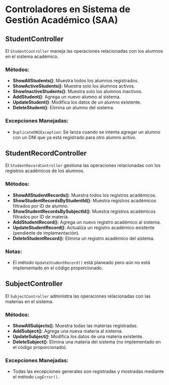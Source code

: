 ﻿# Controladores en Sistema de Gestión Académico (SAA)

## StudentController

El `StudentController` maneja las operaciones relacionadas con los alumnos en el sistema académico.

### Métodos:

- **ShowAllStudents()**: Muestra todos los alumnos registrados.
- **ShowActiveStudents()**: Muestra solo los alumnos activos.
- **ShowInactiveStudents()**: Muestra solo los alumnos inactivos.
- **AddStudent()**: Agrega un nuevo alumno al sistema.
- **UpdateStudent()**: Modifica los datos de un alumno existente.
- **DeleteStudent()**: Elimina un alumno del sistema.

### Excepciones Manejadas:

- `DuplicateDNIException`: Se lanza cuando se intenta agregar un alumno con un DNI que ya está registrado para otro alumno activo.

## StudentRecordController

El `StudentRecordController` gestiona las operaciones relacionadas con los registros académicos de los alumnos.

### Métodos:

- **ShowAllStudentRecords()**: Muestra todos los registros académicos.
- **ShowStudentRecordsByStudentId()**: Muestra registros académicos filtrados por ID de alumno.
- **ShowStudentRecordsBySubjectId()**: Muestra registros académicos filtrados por ID de materia.
- **AddStudentRecord()**: Agrega un nuevo registro académico al sistema.
- **UpdateStudentRecord()**: Actualiza un registro académico existente (pendiente de implementación).
- **DeleteStudentRecord()**: Elimina un registro académico del sistema.

### Notas:

- El método `UpdateStudentRecord()` está planeado pero aún no está implementado en el código proporcionado.

## SubjectController

El `SubjectController` administra las operaciones relacionadas con las materias en el sistema.

### Métodos:

- **ShowAllSubjects()**: Muestra todas las materias registradas.
- **AddSubject()**: Agrega una nueva materia al sistema.
- **UpdateSubject()**: Modifica los datos de una materia existente.
- **DeleteSubject()**: Elimina una materia del sistema (no implementado en el código proporcionado).

### Excepciones Manejadas:

- Todas las excepciones generales son registradas y mostradas mediante el método `LogError()`.
